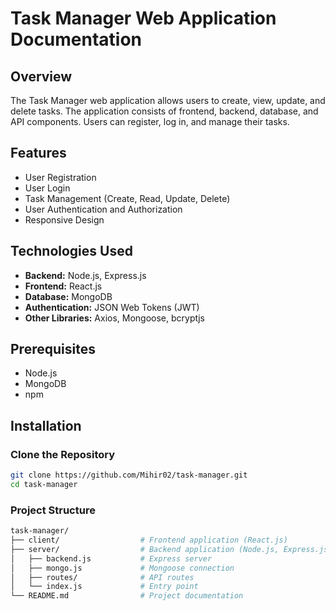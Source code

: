 # Task Manager Web Application Documentation

## Overview
The Task Manager web application allows users to create, view, update, and delete tasks. The application consists of frontend, backend, database, and API components. Users can register, log in, and manage their tasks.

## Features
- User Registration
- User Login
- Task Management (Create, Read, Update, Delete)
- User Authentication and Authorization
- Responsive Design

## Technologies Used
- **Backend:** Node.js, Express.js
- **Frontend:** React.js
- **Database:** MongoDB
- **Authentication:** JSON Web Tokens (JWT)
- **Other Libraries:** Axios, Mongoose, bcryptjs

## Prerequisites
- Node.js
- MongoDB
- npm

## Installation

### Clone the Repository
```bash
git clone https://github.com/Mihir02/task-manager.git
cd task-manager
```

### Project Structure

```bash
task-manager/
├── client/                  # Frontend application (React.js)
├── server/                  # Backend application (Node.js, Express.js)
│   ├── backend.js           # Express server
│   ├── mongo.js             # Mongoose connection
│   ├── routes/              # API routes
│   └── index.js             # Entry point
└── README.md                # Project documentation
```

